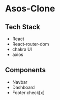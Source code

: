 # Asos-Clone

## Tech Stack
  - React
  - React-router-dom
  - chakra UI
  - axios

## Components

  - Navbar
  - Dashboard
  - Footer check[x]
